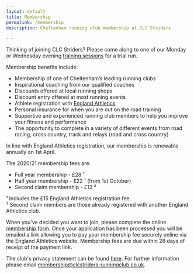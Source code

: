 ```yaml
---
layout: default
title: Membership
permalink: /membership
description: Cheltenham running club membership at CLC Striders

---
```


Thinking of joining CLC Striders? Please come along to one of our Monday or Wednesday evening [training sessions](/training) for a trial run.

Membership benefits include:

- Membership of one of Cheltenham’s leading running clubs
- Inspirational coaching from our qualified coaches
- Discounts offered at local running shops
- Discount entry offered at most running events
- Athlete registration with [England Athletics](https://www.englandathletics.org/athletics-and-running/athlete-registration/)
- Personal insurance for when you are out on the road training
- Supportive and experienced running club members to help you improve your fitness and performance
- The opportunity to complete in a variety of different events from road racing, cross country, track and relays (road and cross country)

In line with England Athletics registration, our membership is renewable annually on 1st April.

The 2020/21 membership fees are:

- Full year membership - £28 &#x00B9;
- Half year membership - £22 &#x00B9; (from 1st October)
- Second claim membership - £13 &#x00B2;

&#x00B9; Includes the £15 England Athletics registration fee.  
&#x00B2; Second claim members are those already registered with another England Athletics club.

When you've decided you want to join, please complete the online [membership form](/membership-form). Once your application has been processed you will be emailed a link allowing you to pay your membership fee securely online via the England Athletics website. Membership fees are due within 28 days of receipt of the payment link. 

The club's privacy statement can be found [here](/privacy). For further information please email <membership@clcstriders-runningclub.co.uk>.
